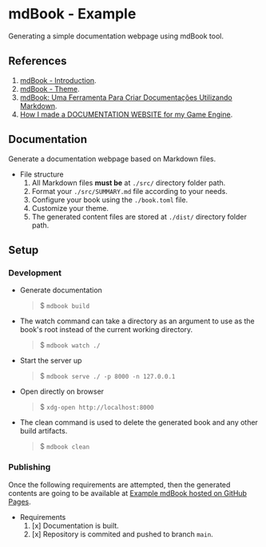 # mdBook - Example

Generating a simple documentation webpage using mdBook tool.

## References

1. [mdBook - Introduction](https://rust-lang.github.io/mdBook/index.html).
1. [mdBook - Theme](https://github.com/zjp-CN/mdbook-theme).
1. [mdBook: Uma Ferramenta Para Criar Documentações Utilizando Markdown](https://johnfercher.medium.com/mdbook-uma-ferramenta-para-criar-documenta%C3%A7%C3%B5es-utilizando-markdown-c30c9dfa5c9f).
1. [How I made a DOCUMENTATION WEBSITE for my Game Engine](https://www.youtube.com/watch?v=tJDof3nrfHU).

## Documentation

Generate a documentation webpage based on Markdown files.

- File structure
    1. All Markdown files **must be** at `./src/` directory folder path.
    1. Format your `./src/SUMMARY.md` file according to your needs.
    1. Configure your book using the `./book.toml` file.
    1. Customize your theme.
    1. The generated content files are stored at `./dist/` directory folder path.

## Setup

### Development

- Generate documentation
    > $ `mdbook build`

- The watch command can take a directory as an argument to use as the book's root instead of the current working directory.
    > $ `mdbook watch ./`

- Start the server up
    > $ `mdbook serve ./ -p 8000 -n 127.0.0.1`

- Open directly on browser
    > $ `xdg-open http://localhost:8000`

- The clean command is used to delete the generated book and any other build artifacts.
    > $ `mdbook clean`

### Publishing

Once the following requirements are attempted, then the generated contents are going to be available at [Example mdBook hosted on GitHub Pages](https://henrikbeck95.github.io/example_mdbook/dist/).

- Requirements
    1. [x] Documentation is built.
    1. [x] Repository is commited and pushed to branch `main`.

